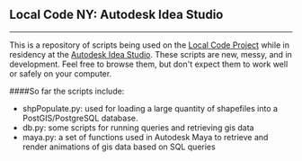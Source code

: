 ## Local Code NY: Autodesk Idea Studio ##

- - -

This is a repository of scripts being used on the [Local Code Project](http://nicholas.demonchaux.com) while in residency at the [Autodesk Idea Studio](http://usa.autodesk.com/adsk/servlet/index?siteID=123112&id=14086793).
These scripts are new, messy, and in development. Feel free to browse them, but don't expect them to work well or safely on your computer.  

####So far the scripts include:  
- shpPopulate.py: used for loading a large quantity of shapefiles into a PostGIS/PostgreSQL database.
- db.py: some scripts for running queries and retrieving gis data
- maya.py: a set of functions used in Autodesk Maya to retrieve and render animations of gis data based on SQL queries
